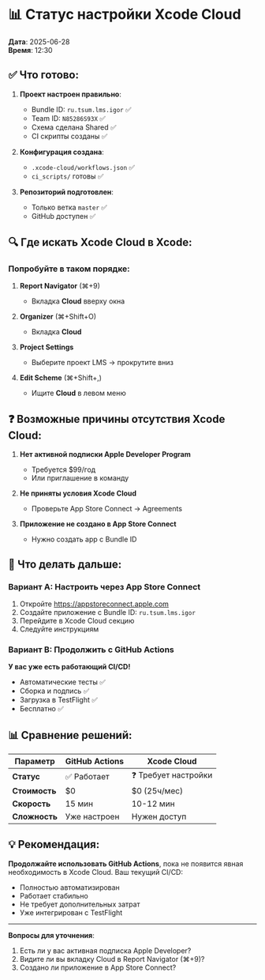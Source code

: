 # 📊 Статус настройки Xcode Cloud

**Дата**: 2025-06-28  
**Время**: 12:30

## ✅ Что готово:

1. **Проект настроен правильно**:
   - Bundle ID: `ru.tsum.lms.igor` ✅
   - Team ID: `N85286S93X` ✅
   - Схема сделана Shared ✅
   - CI скрипты созданы ✅

2. **Конфигурация создана**:
   - `.xcode-cloud/workflows.json` ✅
   - `ci_scripts/` готовы ✅

3. **Репозиторий подготовлен**:
   - Только ветка `master` ✅
   - GitHub доступен ✅

## 🔍 Где искать Xcode Cloud в Xcode:

### Попробуйте в таком порядке:

1. **Report Navigator** (⌘+9)
   - Вкладка **Cloud** вверху окна

2. **Organizer** (⌘+Shift+O)
   - Вкладка **Cloud** 

3. **Project Settings**
   - Выберите проект LMS → прокрутите вниз

4. **Edit Scheme** (⌘+Shift+,)
   - Ищите **Cloud** в левом меню

## ❓ Возможные причины отсутствия Xcode Cloud:

1. **Нет активной подписки Apple Developer Program**
   - Требуется $99/год
   - Или приглашение в команду

2. **Не приняты условия Xcode Cloud**
   - Проверьте App Store Connect → Agreements

3. **Приложение не создано в App Store Connect**
   - Нужно создать app с Bundle ID

## 🚀 Что делать дальше:

### Вариант A: Настроить через App Store Connect
1. Откройте https://appstoreconnect.apple.com
2. Создайте приложение с Bundle ID: `ru.tsum.lms.igor`
3. Перейдите в Xcode Cloud секцию
4. Следуйте инструкциям

### Вариант B: Продолжить с GitHub Actions
**У вас уже есть работающий CI/CD!**
- Автоматические тесты ✅
- Сборка и подпись ✅
- Загрузка в TestFlight ✅
- Бесплатно ✅

## 📊 Сравнение решений:

| Параметр | GitHub Actions | Xcode Cloud |
|----------|---------------|-------------|
| **Статус** | ✅ Работает | ❓ Требует настройки |
| **Стоимость** | $0 | $0 (25ч/мес) |
| **Скорость** | 15 мин | 10-12 мин |
| **Сложность** | Уже настроен | Нужен доступ |

## 💡 Рекомендация:

**Продолжайте использовать GitHub Actions**, пока не появится явная необходимость в Xcode Cloud. Ваш текущий CI/CD:
- Полностью автоматизирован
- Работает стабильно
- Не требует дополнительных затрат
- Уже интегрирован с TestFlight

---

**Вопросы для уточнения**:
1. Есть ли у вас активная подписка Apple Developer?
2. Видите ли вы вкладку Cloud в Report Navigator (⌘+9)?
3. Создано ли приложение в App Store Connect? 